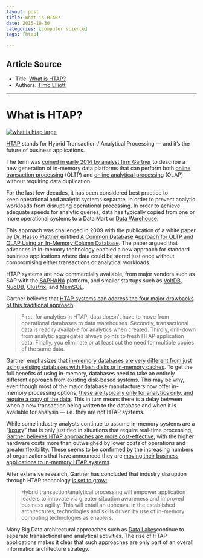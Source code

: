 ```yaml
---
layout: post
title: What is HTAP?
date: 2015-10-30
categories: [computer science]
tags: [htap]

---
```




## Article Source
* Title: [What is HTAP?](http://timoelliott.com/blog/2014/12/what-is-htap.html)
* Authors: [Timo Elliott](https://plus.google.com/+TimoElliott)

---

What is HTAP? 
=============

[![what is htap
large](http://timoelliott.com/blog/wp-content/uploads/2014/12/what-is-htap-large-608x608.jpg)](http://timoelliott.com/blog/wp-content/uploads/2014/12/what-is-htap-large.jpg)

[HTAP](http://en.wikipedia.org/wiki/Hybrid_Transactional/Analytical_Processing_(HTAP))
stands for Hybrid Transaction / Analytical Processing — and it’s the
future of business applications.

The term was [coined in early 2014 by analyst firm
Gartner](https://www.gartner.com/doc/2657815/hybrid-transactionanalytical-processing-foster-opportunities)
to describe a new generation of in-memory data platforms that can
perform both [online transaction
processing](http://en.wikipedia.org/wiki/Online_transaction_processing "Online transaction processing")
(OLTP) and [online analytical
processing](http://en.wikipedia.org/wiki/Online_analytical_processing "Online analytical processing")
(OLAP) without requiring data duplication.

For the last few decades, it has been considered best practice to
keep operational and analytic systems separate, in order to
prevent analytic workloads from disrupting operational processing. In
order to achieve adequate speeds for analytic queries, data
has typically copied from one or more operational systems to a Data Mart
or [Data Warehouse](http://en.wikipedia.org/wiki/Data_warehouse).

This approach was challenged in 2009 with the publication of a white
paper by [Dr. Hasso
Plattner](http://en.wikipedia.org/wiki/Hasso_Plattner) entitled [A
Common Database Approach for OLTP and OLAP Using an In-Memory Column
Database](http://www.sigmod09.org/images/sigmod1ktp-plattner.pdf). The
paper argued that advances in in-memory technology enabled a new
approach for standard business applications where data could be stored
just once without compromising either transactions or analytical
workloads.

HTAP systems are now commercially available, from major vendors such as
SAP with the [SAPHANA](http://saphana.com) platform, and smaller
startups such as [VoltDB](http://en.wikipedia.org/wiki/VoltDB),
[NuoDB](http://en.wikipedia.org/wiki/NuoDB),
[Clustrix](http://www.clustrix.com/), and
[MemSQL](http://www.memsql.com/).

Gartner believes that [HTAP systems can address the four major drawbacks
of this traditional
approach](http://www.zdnet.com/sql-and-nosql-fine-but-how-does-the-hybrid-database-fit-in-7000029277/):

> First, for analytics in HTAP, data doesn’t have to move from
> operational databases to data warehouses. Secondly, transactional data
> is readily available for analytics when created. Thirdly, drill-down
> from analytic aggregates always points to fresh HTAP application
> data. Finally, you eliminate or at least cut the need for multiple
> copies of the same data.

Gartner emphasizes that [in-memory databases are very different
from just using existing databases with Flash disks or in-memory
caches](http://blogs.gartner.com/donald-feinberg/2014/09/28/in-memory-dbms-vs-in-memory-marketing/).
To get the full benefits of using in-memory, databases need to take an
entirely different approach from existing disk-based systems. This may
be why, even though most of the major database manufacturers now offer
in-memory processing options, [these are typically only for analytics
only, and require a copy of the
data](http://www.bluefinsolutions.com/Blogs/John-Appleby/May-2012/Update-III-The-SAP-HANA-FAQ-answering-key-SAP/).
This in turn means there is a delay between when a new transaction being
written to the database and when it is available for analysis — i.e.
they are not HTAP systems.

While some industry analysts continue to assume in-memory systems are a
“[luxury](http://timoelliott.com/blog/2014/09/is-sap-hana-a-luxury.html)”
that is only justified in situations that require real-time processing,
[Gartner believes HTAP approaches are more
cost-effective](http://timoelliott.com/blog/2013/04/why-in-memory-computing-is-cheaper-and-changes-everything.html),
with the higher hardware costs more than outweighed by lower costs of
operations and greater flexibility. These seems to be confirmed by the
increasing numbers of organizations that have announced they are [moving
their business applications to in-memory HTAP
systems](http://sapinsider.wispubs.com/Assets/Articles/2014/August/IP-over-1200-customers-and-growing).

After extensive research, Gartner has concluded that industry disruption
through HTAP technology [is set to
grow:](https://www.gartner.com/doc/2657815/hybrid-transactionanalytical-processing-foster-opportunities)

> Hybrid transaction/analytical processing will empower application
> leaders to innovate via greater situation awareness and improved
> business agility. This will entail an upheaval in the established
> architectures, technologies and skills driven by use of in-memory
> computing technologies as enablers.

Many Big Data architectural approaches such as [Data
Lakes](http://timoelliott.com/blog/2014/12/from-data-lakes-to-data-swamps.html)continue
to separate transactional and analytical activities. The rise of HTAP
applications makes it clear that such approaches are only part of
an overall information architecture strategy.

